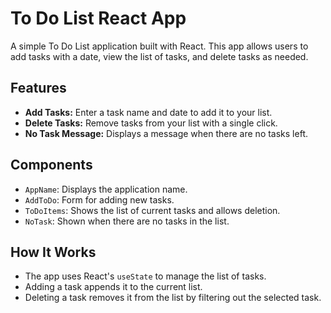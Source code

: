 # To Do List React App

A simple To Do List application built with React. This app allows users to add tasks with a date, view the list of tasks, and delete tasks as needed.

## Features

- **Add Tasks:** Enter a task name and date to add it to your list.
- **Delete Tasks:** Remove tasks from your list with a single click.
- **No Task Message:** Displays a message when there are no tasks left.

## Components

- `AppName`: Displays the application name.
- `AddToDo`: Form for adding new tasks.
- `ToDoItems`: Shows the list of current tasks and allows deletion.
- `NoTask`: Shown when there are no tasks in the list.

## How It Works

- The app uses React's `useState` to manage the list of tasks.
- Adding a task appends it to the current list.
- Deleting a task removes it from the list by filtering out the selected task.
